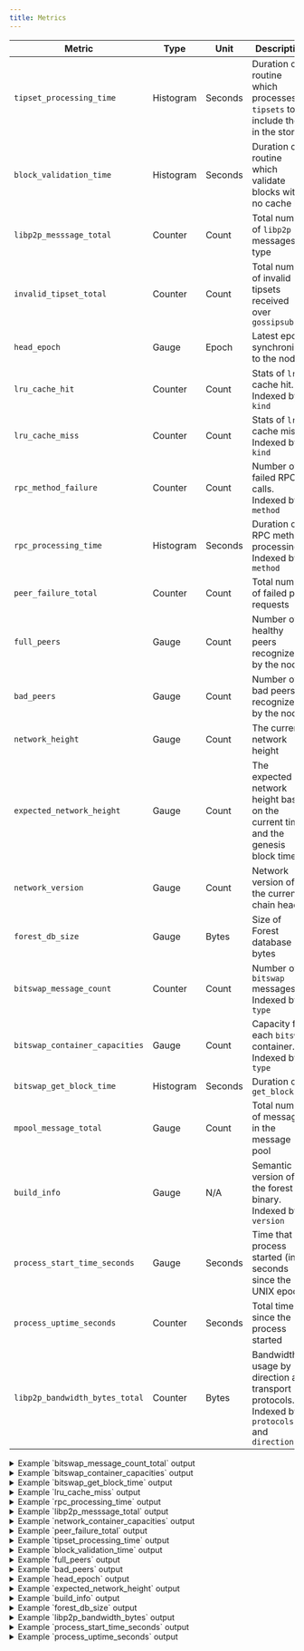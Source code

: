```yaml
---
title: Metrics
---
```


| Metric                         | Type      | Unit    | Description                                                                                  |
| ------------------------------ | --------- | ------- | -------------------------------------------------------------------------------------------- |
| `tipset_processing_time`       | Histogram | Seconds | Duration of routine which processes `tipsets` to include them in the store                   |
| `block_validation_time`        | Histogram | Seconds | Duration of routine which validate blocks with no cache hit                                  |
| `libp2p_messsage_total`        | Counter   | Count   | Total number of `libp2p` messages by type                                                    |
| `invalid_tipset_total`         | Counter   | Count   | Total number of invalid tipsets received over `gossipsub`                                    |
| `head_epoch`                   | Gauge     | Epoch   | Latest epoch synchronized to the node                                                        |
| `lru_cache_hit`                | Counter   | Count   | Stats of `lru` cache hit. Indexed by `kind`                                                  |
| `lru_cache_miss`               | Counter   | Count   | Stats of `lru` cache miss. Indexed by `kind`                                                 |
| `rpc_method_failure`           | Counter   | Count   | Number of failed RPC calls. Indexed by `method`                                              |
| `rpc_processing_time`          | Histogram | Seconds | Duration of RPC method processing. Indexed by `method`                                       |
| `peer_failure_total`           | Counter   | Count   | Total number of failed peer requests                                                         |
| `full_peers`                   | Gauge     | Count   | Number of healthy peers recognized by the node                                               |
| `bad_peers`                    | Gauge     | Count   | Number of bad peers recognized by the node                                                   |
| `network_height`               | Gauge     | Count   | The current network height                                                                   |
| `expected_network_height`      | Gauge     | Count   | The expected network height based on the current time and the genesis block time             |
| `network_version`              | Gauge     | Count   | Network version of the current chain head                                                    |
| `forest_db_size`               | Gauge     | Bytes   | Size of Forest database in bytes                                                             |
| `bitswap_message_count`        | Counter   | Count   | Number of `bitswap` messages. Indexed by `type`                                              |
| `bitswap_container_capacities` | Gauge     | Count   | Capacity for each `bitswap` container. Indexed by `type`                                     |
| `bitswap_get_block_time`       | Histogram | Seconds | Duration of `get_block`                                                                      |
| `mpool_message_total`          | Gauge     | Count   | Total number of messages in the message pool                                                 |
| `build_info`                   | Gauge     | N/A     | Semantic version of the forest binary. Indexed by `version`                                  |
| `process_start_time_seconds`   | Gauge     | Seconds | Time that the process started (in seconds since the UNIX epoch)                              |
| `process_uptime_seconds`       | Counter   | Seconds | Total time since the process started                                                         |
| `libp2p_bandwidth_bytes_total` | Counter   | Bytes   | Bandwidth usage by direction and transport protocols. Indexed by `protocols` and `direction` |

<details>
  <summary>Example `bitswap_message_count_total` output</summary>
```
# HELP bitswap_message_count Number of bitswap messages.
# TYPE bitswap_message_count counter
bitswap_message_count_total{type="inbound_request_have"} 1
bitswap_message_count_total{type="inbound_stream_count"} 2
```
</details>

<details>
  <summary>Example `bitswap_container_capacities` output</summary>
```
# HELP bitswap_container_capacities Capacity for each bitswap container.
# TYPE bitswap_container_capacities gauge
bitswap_container_capacities{type="peer_container_capacity"} 27
```
</details>

<details>
  <summary>Example `bitswap_get_block_time` output</summary>
```
# HELP bitswap_get_block_time Duration of get_block.
# TYPE bitswap_get_block_time histogram
bitswap_get_block_time_sum 0.0
bitswap_get_block_time_count 0
bitswap_get_block_time_bucket{le="0.1"} 0
bitswap_get_block_time_bucket{le="0.5"} 0
bitswap_get_block_time_bucket{le="0.75"} 0
bitswap_get_block_time_bucket{le="1.0"} 0
bitswap_get_block_time_bucket{le="1.5"} 0
bitswap_get_block_time_bucket{le="2.0"} 0
bitswap_get_block_time_bucket{le="3.0"} 0
bitswap_get_block_time_bucket{le="4.0"} 0
bitswap_get_block_time_bucket{le="5.0"} 0
bitswap_get_block_time_bucket{le="6.0"} 0
bitswap_get_block_time_bucket{le="7.0"} 0
bitswap_get_block_time_bucket{le="8.0"} 0
bitswap_get_block_time_bucket{le="9.0"} 0
bitswap_get_block_time_bucket{le="10.0"} 0
bitswap_get_block_time_bucket{le="+Inf"} 0
```
</details>

<details>
  <summary>Example `lru_cache_miss` output</summary>
```
# HELP lru_cache_miss Stats of lru cache miss.
# TYPE lru_cache_miss counter
lru_cache_miss_total{kind="sm_tipset"} 37
lru_cache_miss_total{kind="tipset"} 7046
```
</details>

<details>
  <summary>Example `rpc_processing_time` output</summary>
```
# HELP rpc_processing_time Duration of RPC method call in milliseconds.
# TYPE rpc_processing_time histogram
rpc_processing_time_sum{method="F3.GetHead"} 0.7877869999999999
rpc_processing_time_count{method="F3.GetHead"} 30
rpc_processing_time_bucket{le="0.1",method="F3.GetHead"} 29
rpc_processing_time_bucket{le="1.0",method="F3.GetHead"} 30
rpc_processing_time_bucket{le="10.0",method="F3.GetHead"} 30
rpc_processing_time_bucket{le="100.0",method="F3.GetHead"} 30
rpc_processing_time_bucket{le="1000.0",method="F3.GetHead"} 30
rpc_processing_time_bucket{le="+Inf",method="F3.GetHead"} 30
rpc_processing_time_sum{method="F3.GetPowerTable"} 406.521251
rpc_processing_time_count{method="F3.GetPowerTable"} 7
rpc_processing_time_bucket{le="0.1",method="F3.GetPowerTable"} 0
rpc_processing_time_bucket{le="1.0",method="F3.GetPowerTable"} 0
rpc_processing_time_bucket{le="10.0",method="F3.GetPowerTable"} 4
rpc_processing_time_bucket{le="100.0",method="F3.GetPowerTable"} 6
rpc_processing_time_bucket{le="1000.0",method="F3.GetPowerTable"} 7
rpc_processing_time_bucket{le="+Inf",method="F3.GetPowerTable"} 7
rpc_processing_time_sum{method="Filecoin.NetAddrsListen"} 434.141625
rpc_processing_time_count{method="Filecoin.NetAddrsListen"} 1
rpc_processing_time_bucket{le="0.1",method="Filecoin.NetAddrsListen"} 0
rpc_processing_time_bucket{le="1.0",method="Filecoin.NetAddrsListen"} 0
rpc_processing_time_bucket{le="10.0",method="Filecoin.NetAddrsListen"} 0
rpc_processing_time_bucket{le="100.0",method="Filecoin.NetAddrsListen"} 0
rpc_processing_time_bucket{le="1000.0",method="Filecoin.NetAddrsListen"} 1
rpc_processing_time_bucket{le="+Inf",method="Filecoin.NetAddrsListen"} 1
rpc_processing_time_sum{method="F3.GetParticipatingMinerIDs"} 51.30074899999999
rpc_processing_time_count{method="F3.GetParticipatingMinerIDs"} 58
rpc_processing_time_bucket{le="0.1",method="F3.GetParticipatingMinerIDs"} 0
rpc_processing_time_bucket{le="1.0",method="F3.GetParticipatingMinerIDs"} 39
rpc_processing_time_bucket{le="10.0",method="F3.GetParticipatingMinerIDs"} 58
rpc_processing_time_bucket{le="100.0",method="F3.GetParticipatingMinerIDs"} 58
rpc_processing_time_bucket{le="1000.0",method="F3.GetParticipatingMinerIDs"} 58
rpc_processing_time_bucket{le="+Inf",method="F3.GetParticipatingMinerIDs"} 58
rpc_processing_time_sum{method="F3.GetTipset"} 0.282751
rpc_processing_time_count{method="F3.GetTipset"} 8
rpc_processing_time_bucket{le="0.1",method="F3.GetTipset"} 8
rpc_processing_time_bucket{le="1.0",method="F3.GetTipset"} 8
rpc_processing_time_bucket{le="10.0",method="F3.GetTipset"} 8
rpc_processing_time_bucket{le="100.0",method="F3.GetTipset"} 8
rpc_processing_time_bucket{le="1000.0",method="F3.GetTipset"} 8
rpc_processing_time_bucket{le="+Inf",method="F3.GetTipset"} 8
rpc_processing_time_sum{method="F3.Finalize"} 12.134668999999999
rpc_processing_time_count{method="F3.Finalize"} 26
rpc_processing_time_bucket{le="0.1",method="F3.Finalize"} 1
rpc_processing_time_bucket{le="1.0",method="F3.Finalize"} 23
rpc_processing_time_bucket{le="10.0",method="F3.Finalize"} 26
rpc_processing_time_bucket{le="100.0",method="F3.Finalize"} 26
rpc_processing_time_bucket{le="1000.0",method="F3.Finalize"} 26
rpc_processing_time_bucket{le="+Inf",method="F3.Finalize"} 26
rpc_processing_time_sum{method="F3.GetParent"} 0.306957
rpc_processing_time_count{method="F3.GetParent"} 10
rpc_processing_time_bucket{le="0.1",method="F3.GetParent"} 10
rpc_processing_time_bucket{le="1.0",method="F3.GetParent"} 10
rpc_processing_time_bucket{le="10.0",method="F3.GetParent"} 10
rpc_processing_time_bucket{le="100.0",method="F3.GetParent"} 10
rpc_processing_time_bucket{le="1000.0",method="F3.GetParent"} 10
rpc_processing_time_bucket{le="+Inf",method="F3.GetParent"} 10
rpc_processing_time_sum{method="F3.ProtectPeer"} 0.164208
rpc_processing_time_count{method="F3.ProtectPeer"} 1
rpc_processing_time_bucket{le="0.1",method="F3.ProtectPeer"} 0
rpc_processing_time_bucket{le="1.0",method="F3.ProtectPeer"} 1
rpc_processing_time_bucket{le="10.0",method="F3.ProtectPeer"} 1
rpc_processing_time_bucket{le="100.0",method="F3.ProtectPeer"} 1
rpc_processing_time_bucket{le="1000.0",method="F3.ProtectPeer"} 1
rpc_processing_time_bucket{le="+Inf",method="F3.ProtectPeer"} 1
rpc_processing_time_sum{method="Filecoin.StateNetworkName"} 4.00525
rpc_processing_time_count{method="Filecoin.StateNetworkName"} 1
rpc_processing_time_bucket{le="0.1",method="Filecoin.StateNetworkName"} 0
rpc_processing_time_bucket{le="1.0",method="Filecoin.StateNetworkName"} 0
rpc_processing_time_bucket{le="10.0",method="Filecoin.StateNetworkName"} 1
rpc_processing_time_bucket{le="100.0",method="Filecoin.StateNetworkName"} 1
rpc_processing_time_bucket{le="1000.0",method="Filecoin.StateNetworkName"} 1
rpc_processing_time_bucket{le="+Inf",method="Filecoin.StateNetworkName"} 1
rpc_processing_time_sum{method="Filecoin.Version"} 0.031375
rpc_processing_time_count{method="Filecoin.Version"} 1
rpc_processing_time_bucket{le="0.1",method="Filecoin.Version"} 1
rpc_processing_time_bucket{le="1.0",method="Filecoin.Version"} 1
rpc_processing_time_bucket{le="10.0",method="Filecoin.Version"} 1
rpc_processing_time_bucket{le="100.0",method="Filecoin.Version"} 1
rpc_processing_time_bucket{le="1000.0",method="Filecoin.Version"} 1
rpc_processing_time_bucket{le="+Inf",method="Filecoin.Version"} 1
```
</details>

<details>
  <summary>Example `libp2p_messsage_total` output</summary>
```
# HELP libp2p_messsage_total Total number of libp2p messages by type.
# TYPE libp2p_messsage_total counter
libp2p_messsage_total_total{libp2p_message_kind="chain_exchange_request_in"} 2
libp2p_messsage_total_total{libp2p_message_kind="hello_request_in"} 33
libp2p_messsage_total_total{libp2p_message_kind="chain_exchange_response_in"} 62
libp2p_messsage_total_total{libp2p_message_kind="pubsub_message_message"} 1
libp2p_messsage_total_total{libp2p_message_kind="peer_connected"} 29
libp2p_messsage_total_total{libp2p_message_kind="peer_disconnected"} 3
libp2p_messsage_total_total{libp2p_message_kind="hello_response_out"} 33
libp2p_messsage_total_total{libp2p_message_kind="chain_exchange_request_out"} 64
libp2p_messsage_total_total{libp2p_message_kind="pubsub_message_block"} 12
libp2p_messsage_total_total{libp2p_message_kind="hello_request_out"} 29
libp2p_messsage_total_total{libp2p_message_kind="chain_exchange_response_out"} 2
libp2p_messsage_total_total{libp2p_message_kind="hello_response_in"} 27
```
</details>

<details>
  <summary>Example `network_container_capacities` output</summary>
```
# HELP network_container_capacities Capacity for each container.
# TYPE network_container_capacities gauge
network_container_capacities{kind="hello_request_table"} 14
network_container_capacities{kind="cx_request_table"} 7
```
</details>

<details>
  <summary>Example `peer_failure_total` output</summary>
```
# HELP peer_failure_total Total number of failed peer requests.
# TYPE peer_failure_total counter
peer_failure_total_total 2
```
</details>

<details>
  <summary>Example `tipset_processing_time` output</summary>
```
# HELP tipset_processing_time Duration of routine which processes Tipsets to include them in the store.
# TYPE tipset_processing_time histogram
tipset_processing_time_sum 7.742167081000002
tipset_processing_time_count 45
tipset_processing_time_bucket{le="0.005"} 8
tipset_processing_time_bucket{le="0.01"} 9
tipset_processing_time_bucket{le="0.025"} 37
tipset_processing_time_bucket{le="0.05"} 40
tipset_processing_time_bucket{le="0.1"} 43
tipset_processing_time_bucket{le="0.25"} 43
tipset_processing_time_bucket{le="0.5"} 43
tipset_processing_time_bucket{le="1.0"} 43
tipset_processing_time_bucket{le="2.5"} 43
tipset_processing_time_bucket{le="5.0"} 45
tipset_processing_time_bucket{le="10.0"} 45
tipset_processing_time_bucket{le="+Inf"} 45
```
</details>

<details>
  <summary>Example `block_validation_time` output</summary>
```
# HELP block_validation_time Duration of routine which validate blocks with no cache hit.
# TYPE block_validation_time histogram
block_validation_time_sum 19.254469710000014
block_validation_time_count 90
block_validation_time_bucket{le="0.005"} 2
block_validation_time_bucket{le="0.01"} 3
block_validation_time_bucket{le="0.025"} 72
block_validation_time_bucket{le="0.05"} 78
block_validation_time_bucket{le="0.1"} 85
block_validation_time_bucket{le="0.25"} 85
block_validation_time_bucket{le="0.5"} 85
block_validation_time_bucket{le="1.0"} 85
block_validation_time_bucket{le="2.5"} 85
block_validation_time_bucket{le="5.0"} 90
block_validation_time_bucket{le="10.0"} 90
block_validation_time_bucket{le="+Inf"} 90
```
</details>

<details>
  <summary>Example `full_peers` output</summary>
```
# HELP full_peers Number of healthy peers recognized by the node.
# TYPE full_peers gauge
full_peers 25
```
</details>

<details>
  <summary>Example `bad_peers` output</summary>
```
# HELP bad_peers Number of bad peers recognized by the node.
# TYPE bad_peers gauge
bad_peers 1
```
</details>

<details>
  <summary>Example `head_epoch` output</summary>
```
# HELP head_epoch Latest epoch synchronized to the node.
# TYPE head_epoch gauge
head_epoch 2519530
```
</details>

<details>
  <summary>Example `expected_network_height` output</summary>
```
# HELP expected_network_height The expected network height based on the current time and the genesis block time
# TYPE expected_network_height gauge
expected_network_height 2519530
```
</details>

<details>
  <summary>Example `build_info` output</summary>
```
# HELP build_info semantic version of the forest binary
# TYPE build_info gauge
build_info{version="0.25.0+git.9771eec46d3"} 1
```
</details>

<details>
  <summary>Example `forest_db_size` output</summary>
```
# HELP forest_db_size Size of Forest database in bytes
# TYPE forest_db_size gauge
forest_db_size 5941414576
```
</details>

<details>
  <summary>Example `libp2p_bandwidth_bytes` output</summary>
```
# HELP libp2p_bandwidth_bytes Bandwidth usage by direction and transport protocols.
# TYPE libp2p_bandwidth_bytes counter
# UNIT libp2p_bandwidth_bytes bytes
libp2p_bandwidth_bytes_total{protocols="/ip6/tcp/p2p",direction="Inbound"} 0
libp2p_bandwidth_bytes_total{protocols="/ip4/tcp",direction="Inbound"} 9413
libp2p_bandwidth_bytes_total{protocols="/ip4/tcp",direction="Outbound"} 29471
libp2p_bandwidth_bytes_total{protocols="/ip4/udp/quic-v1/webtransport/certhash/certhash/p2p",direction="Outbound"} 0
libp2p_bandwidth_bytes_total{protocols="/dns/tcp/p2p",direction="Inbound"} 378094
libp2p_bandwidth_bytes_total{protocols="/ip6/udp/quic-v1/p2p",direction="Inbound"} 0
libp2p_bandwidth_bytes_total{protocols="/ip6/udp/quic-v1/webtransport/certhash/certhash/p2p",direction="Inbound"} 0
libp2p_bandwidth_bytes_total{protocols="/ip4/udp/quic-v1/webtransport/certhash/certhash/p2p",direction="Inbound"} 0
libp2p_bandwidth_bytes_total{protocols="/ip6/udp/quic-v1/webtransport/certhash/certhash/p2p",direction="Outbound"} 0
libp2p_bandwidth_bytes_total{protocols="/ip4/udp/quic-v1/p2p",direction="Inbound"} 491457
libp2p_bandwidth_bytes_total{protocols="/ip6/tcp/p2p",direction="Outbound"} 0
libp2p_bandwidth_bytes_total{protocols="/ip4/tcp/p2p",direction="Outbound"} 56789
libp2p_bandwidth_bytes_total{protocols="/ip4/tcp/p2p",direction="Inbound"} 627818
libp2p_bandwidth_bytes_total{protocols="/ip4/udp/quic-v1/p2p",direction="Outbound"} 86350
libp2p_bandwidth_bytes_total{protocols="/dns/tcp/p2p",direction="Outbound"} 18720
libp2p_bandwidth_bytes_total{protocols="/ip6/udp/quic-v1/p2p",direction="Outbound"} 0
```
</details>

<details>
  <summary>Example `process_start_time_seconds` output</summary>
```
# HELP process_start_time_seconds Time that the process started (in seconds since the UNIX epoch).
# TYPE process_start_time_seconds gauge
# UNIT process_start_time_seconds seconds
process_start_time_seconds 1742912218.100066
```
</details>

<details>
  <summary>Example `process_uptime_seconds` output</summary>
```
# HELP process_uptime_seconds Total time since the process started (in seconds)
# TYPE process_uptime_seconds counter
# UNIT process_uptime_seconds seconds
process_uptime_seconds_total 84.24605
```
</details>
